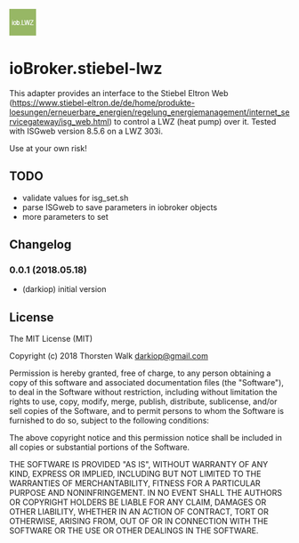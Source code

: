 ![Logo](admin/stiebel-lwz.png)

# ioBroker.stiebel-lwz

This adapter provides an interface to the Stiebel Eltron Web (https://www.stiebel-eltron.de/de/home/produkte-loesungen/erneuerbare_energien/regelung_energiemanagement/internet_servicegateway/isg_web.html) to control a LWZ (heat pump) over it. Tested with ISGweb version 8.5.6 on a LWZ 303i.

Use at your own risk!

## TODO
* validate values for isg_set.sh
* parse ISGweb to save parameters in iobroker objects
* more parameters to set

## Changelog

### 0.0.1 (2018.05.18)
* (darkiop) initial version

## License
The MIT License (MIT)

Copyright (c) 2018 Thorsten Walk <darkiop@gmail.com>

Permission is hereby granted, free of charge, to any person obtaining a copy
of this software and associated documentation files (the "Software"), to deal
in the Software without restriction, including without limitation the rights
to use, copy, modify, merge, publish, distribute, sublicense, and/or sell
copies of the Software, and to permit persons to whom the Software is
furnished to do so, subject to the following conditions:

The above copyright notice and this permission notice shall be included in
all copies or substantial portions of the Software.

THE SOFTWARE IS PROVIDED "AS IS", WITHOUT WARRANTY OF ANY KIND, EXPRESS OR
IMPLIED, INCLUDING BUT NOT LIMITED TO THE WARRANTIES OF MERCHANTABILITY,
FITNESS FOR A PARTICULAR PURPOSE AND NONINFRINGEMENT. IN NO EVENT SHALL THE
AUTHORS OR COPYRIGHT HOLDERS BE LIABLE FOR ANY CLAIM, DAMAGES OR OTHER
LIABILITY, WHETHER IN AN ACTION OF CONTRACT, TORT OR OTHERWISE, ARISING FROM,
OUT OF OR IN CONNECTION WITH THE SOFTWARE OR THE USE OR OTHER DEALINGS IN
THE SOFTWARE.
